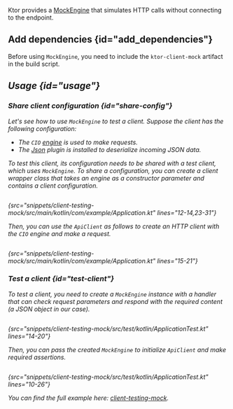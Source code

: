 [//]: # (title: Testing)

<microformat>
<var name="example_name" value="client-testing-mock"/>
<include src="lib.xml" include-id="download_example"/>
</microformat>

Ktor provides a [MockEngine](https://api.ktor.io/ktor-client/ktor-client-mock/ktor-client-mock/io.ktor.client.engine.mock/-mock-engine/index.html) that simulates HTTP calls without connecting to the endpoint.

## Add dependencies {id="add_dependencies"}
Before using `MockEngine`, you need to include the `ktor-client-mock` artifact in the build script.

<var name="artifact_name" value="ktor-client-mock"/>
<include src="lib.xml" include-id="add_ktor_artifact_testing"/>


## Usage {id="usage"}

### Share client configuration {id="share-config"}

Let's see how to use `MockEngine` to test a client. Suppose the client has the following configuration:
* The `CIO` [engine](http-client_engines.md) is used to make requests.
* The [Json](json.md) plugin is installed to deserialize incoming JSON data.

To test this client, its configuration needs to be shared with a test client, which uses `MockEngine`. To share a configuration, you can create a client wrapper class that takes an engine as a constructor parameter and contains a client configuration.

```kotlin
```
{src="snippets/client-testing-mock/src/main/kotlin/com/example/Application.kt" lines="12-14,23-31"}

Then, you can use the `ApiClient` as follows to create an HTTP client with the `CIO` engine and make a request.

```kotlin
```
{src="snippets/client-testing-mock/src/main/kotlin/com/example/Application.kt" lines="15-21"}

### Test a client {id="test-client"}

To test a client, you need to create a `MockEngine` instance with a handler that can check request parameters and respond with the required content (a JSON object in our case).

```kotlin
```
{src="snippets/client-testing-mock/src/test/kotlin/ApplicationTest.kt" lines="14-20"}

Then, you can pass the created `MockEngine` to initialize `ApiClient` and make required assertions.

```kotlin
```
{src="snippets/client-testing-mock/src/test/kotlin/ApplicationTest.kt" lines="10-26"}

You can find the full example here: [client-testing-mock](https://github.com/ktorio/ktor-documentation/tree/%current-branch%/codeSnippets/snippets/client-testing-mock).
